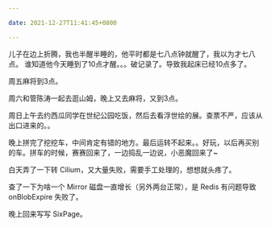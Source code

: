 ```yaml
---

date: 2021-12-27T11:41:45+0800

---
```


儿子在边上折腾，我也半醒半睡的，他平时都是七八点钟就醒了，我以为才七八点。 谁知道他今天睡到了10点才醒。。。破记录了。导致我起床已经10点多了。

周五麻将到3点。

周六和管陈涛一起去逛山姆，晚上又去麻将，又到3点。

周日上午去约西瓜同学在世纪公园吃饭，然后去看浮世绘的展。查票不严，应该从出口进来的。。

晚上拼完了挖挖车，中间肯定有错的地方。最后运转不起来。。好玩，以后再买别的车。拼车的时候，赛赛回来了，一边捣乱一边说，小恶魔回来了~

白天弄了一下转 Cilium，又大量失败，需要手工处理的，想想就头疼了。

查了一下为啥一个 Mirror 磁盘一直增长（另外两台正常），是 Redis 有问题导致 onBlobExpire 失败了。

晚上回来写写 SixPage。
